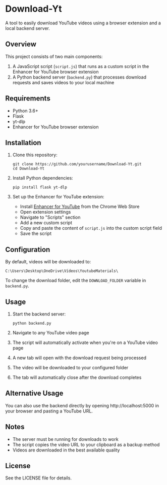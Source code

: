 # Download-Yt

A tool to easily download YouTube videos using a browser extension and a local backend server.

## Overview

This project consists of two main components:
1. A JavaScript script (`script.js`) that runs as a custom script in the Enhancer for YouTube browser extension
2. A Python backend server (`backend.py`) that processes download requests and saves videos to your local machine

## Requirements

- Python 3.6+
- Flask
- yt-dlp
- Enhancer for YouTube browser extension

## Installation

1. Clone this repository:
   ```
   git clone https://github.com/yourusername/Download-Yt.git
   cd Download-Yt
   ```

2. Install Python dependencies:
   ```
   pip install flask yt-dlp
   ```

3. Set up the Enhancer for YouTube extension:
   - Install [Enhancer for YouTube](https://chrome.google.com/webstore/detail/enhancer-for-youtube/ponfpcnoihfmfllpaingbgckeeldkhle) from the Chrome Web Store
   - Open extension settings
   - Navigate to "Scripts" section
   - Add a new custom script
   - Copy and paste the content of `script.js` into the custom script field
   - Save the script

## Configuration

By default, videos will be downloaded to:
```
C:\Users\Desktop\OneDrive\Vídeos\YoutubeMaterials\
```

To change the download folder, edit the `DOWNLOAD_FOLDER` variable in `backend.py`.

## Usage

1. Start the backend server:
   ```
   python backend.py
   ```

2. Navigate to any YouTube video page
3. The script will automatically activate when you're on a YouTube video page
4. A new tab will open with the download request being processed
5. The video will be downloaded to your configured folder
6. The tab will automatically close after the download completes

## Alternative Usage

You can also use the backend directly by opening http://localhost:5000 in your browser and pasting a YouTube URL.

## Notes

- The server must be running for downloads to work
- The script copies the video URL to your clipboard as a backup method
- Videos are downloaded in the best available quality

## License

See the LICENSE file for details.